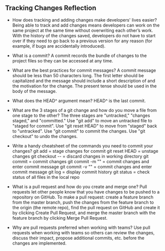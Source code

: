 ## Tracking Changes Reflection

- How does tracking and adding changes make developers' lives easier? 
Being able to track and add changes means developers can work on the same project at the same time without overwriting each other’s work. With the history of the changes saved, developers do not have to start over if they need to go back to a previous version for any reason (for example, if bugs are accidentally introduced). 
- What is a commit? 
A commit records the bundle of changes to the project files so they can be accessed at any time.

- What are the best practices for commit messages? 
A commit message should be less than 50 characters long. The first letter should be capitalized and the message should include a short description of and the motivation for the change. The present tense should be used in the body of the message. 

- What does the HEAD^ argument mean? 
HEAD^ is the last commit.

- What are the 3 stages of a git change and how do you move a file from one stage to the other? 
The three stages are "untracked," "changes staged," and "committed." Use "git add" to move an untracked file to "staged for commit". Use "git reset HEAD" to move from "staged" back to "untracked". Use "git commit" to commit the changes. Use "git checkout" to undo the changes.


- Write a handy cheatsheet of the commands you need to commit your changes?
git add <filename> = stage changes for commit
git reset HEAD <filename> = unstage changes
git checkout -- <filename> = discard changes in working directory
git commit = commit changes
git commit -m "<commit message>" = commit changes and enter commit message
git commit -v "<commit message>" = commit changes and enter commit message
git log = display commit history
git status = check status of all files in the local repo

- What is a pull request and how do you create and merge one?
Pull requests let other people know that you have changes to be pushed to a repository on GitHub. To make a pull request: create a feature branch from the master branch, push the changes from the feature branch to the origin (the remote repo), find the pull request on GitHub and create it by clicking Create Pull Request, and merge the master branch with the feature branch by clicking Merge Pull Request.

- Why are pull requests preferred when working with teams?
Use pull requests when working with teams so others can review the changes, discuss their impact, propose additional commits, etc. before the changes are implemented.

